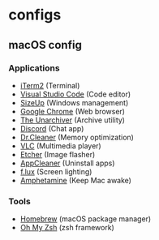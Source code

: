 # configs

## macOS config
### Applications
- [iTerm2](https://www.iterm2.com/) (Terminal)
- [Visual Studio Code](https://code.visualstudio.com/) (Code editor)
- [SizeUp](https://www.irradiatedsoftware.com/sizeup/) (Windows management)
- [Google Chrome](https://www.google.com/chrome/) (Web browser)
- [The Unarchiver](http://unarchiver.c3.cx/unarchiver) (Archive utility)
- [Discord](https://discordapp.com/) (Chat app)
- [Dr.Cleaner](https://www.drcleaner.com/dr-cleaner/) (Memory optimization)
- [VLC](http://www.videolan.org/) (Multimedia player)
- [Etcher](https://etcher.io/) (Image flasher)
- [AppCleaner](https://freemacsoft.net/appcleaner/) (Uninstall apps)
- [f.lux](https://justgetflux.com/) (Screen lighting)
- [Amphetamine](https://itunes.apple.com/fr/app/amphetamine/id937984704) (Keep Mac awake)

### Tools
- [Homebrew](http://brew.sh/) (macOS package manager)
- [Oh My Zsh](http://ohmyz.sh/) (zsh framework)

